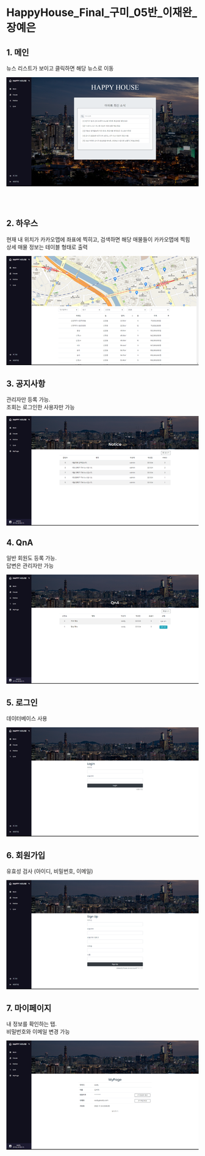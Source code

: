 
# HappyHouse_Final_구미_05반_이재완_장예은

<h2>1. 메인</h2>
뉴스 리스트가 보이고 클릭하면 해당 뉴스로 이동

![main](./image/메인.png)

<br/><br/>

<h2>2. 하우스</h2>
현재 내 위치가 카카오맵에 좌표에 찍히고, 검색하면 해당 매물들이 카카오맵에 찍힘<br/>
상세 매물 정보는 테이블 형태로 출력

![house](./image/하우스.png)

<h2>3. 공지사항</h2>
관리자만 등록 가능.<br/>
조회는 로그인한 사용자만 가능

![notice](image/공지사항.png)

<h2>4. QnA </h2>
일반 회원도 등록 가능.<br/>
답변은 관리자만 가능

![qna](image/QnA.png)

<h2>5. 로그인</h2>
데이터베이스 사용<br/>

![signin](image/로그인.png)

<h2>6. 회원가입</h2>
유효성 검사 (아이디, 비밀번호, 이메일)

![signup](image/회원가입.png)

<h2>7. 마이페이지</h2>
내 정보를 확인하는 탭.<br/>
비밀번호와 이메일 변경 가능

![mypage](image/마이페이지.png)
